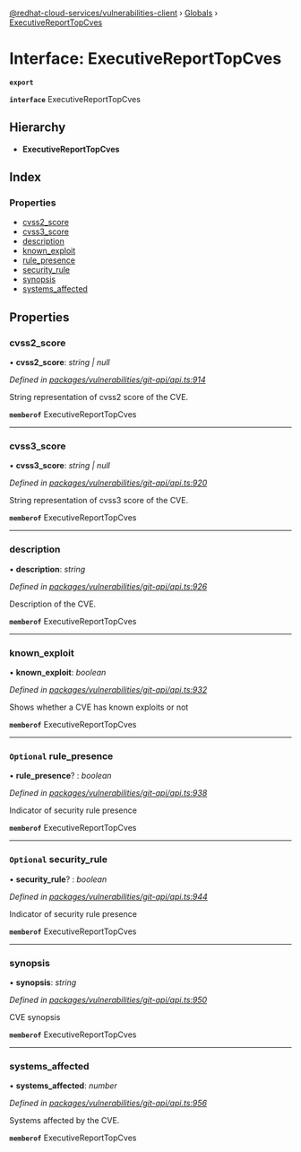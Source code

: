 [@redhat-cloud-services/vulnerabilities-client](../README.md) › [Globals](../globals.md) › [ExecutiveReportTopCves](executivereporttopcves.md)

# Interface: ExecutiveReportTopCves

**`export`** 

**`interface`** ExecutiveReportTopCves

## Hierarchy

* **ExecutiveReportTopCves**

## Index

### Properties

* [cvss2_score](executivereporttopcves.md#cvss2_score)
* [cvss3_score](executivereporttopcves.md#cvss3_score)
* [description](executivereporttopcves.md#description)
* [known_exploit](executivereporttopcves.md#known_exploit)
* [rule_presence](executivereporttopcves.md#optional-rule_presence)
* [security_rule](executivereporttopcves.md#optional-security_rule)
* [synopsis](executivereporttopcves.md#synopsis)
* [systems_affected](executivereporttopcves.md#systems_affected)

## Properties

###  cvss2_score

• **cvss2_score**: *string | null*

*Defined in [packages/vulnerabilities/git-api/api.ts:914](https://github.com/RedHatInsights/javascript-clients/blob/master/packages/vulnerabilities/git-api/api.ts#L914)*

String representation of cvss2 score of the CVE.

**`memberof`** ExecutiveReportTopCves

___

###  cvss3_score

• **cvss3_score**: *string | null*

*Defined in [packages/vulnerabilities/git-api/api.ts:920](https://github.com/RedHatInsights/javascript-clients/blob/master/packages/vulnerabilities/git-api/api.ts#L920)*

String representation of cvss3 score of the CVE.

**`memberof`** ExecutiveReportTopCves

___

###  description

• **description**: *string*

*Defined in [packages/vulnerabilities/git-api/api.ts:926](https://github.com/RedHatInsights/javascript-clients/blob/master/packages/vulnerabilities/git-api/api.ts#L926)*

Description of the CVE.

**`memberof`** ExecutiveReportTopCves

___

###  known_exploit

• **known_exploit**: *boolean*

*Defined in [packages/vulnerabilities/git-api/api.ts:932](https://github.com/RedHatInsights/javascript-clients/blob/master/packages/vulnerabilities/git-api/api.ts#L932)*

Shows whether a CVE has known exploits or not

**`memberof`** ExecutiveReportTopCves

___

### `Optional` rule_presence

• **rule_presence**? : *boolean*

*Defined in [packages/vulnerabilities/git-api/api.ts:938](https://github.com/RedHatInsights/javascript-clients/blob/master/packages/vulnerabilities/git-api/api.ts#L938)*

Indicator of security rule presence

**`memberof`** ExecutiveReportTopCves

___

### `Optional` security_rule

• **security_rule**? : *boolean*

*Defined in [packages/vulnerabilities/git-api/api.ts:944](https://github.com/RedHatInsights/javascript-clients/blob/master/packages/vulnerabilities/git-api/api.ts#L944)*

Indicator of security rule presence

**`memberof`** ExecutiveReportTopCves

___

###  synopsis

• **synopsis**: *string*

*Defined in [packages/vulnerabilities/git-api/api.ts:950](https://github.com/RedHatInsights/javascript-clients/blob/master/packages/vulnerabilities/git-api/api.ts#L950)*

CVE synopsis

**`memberof`** ExecutiveReportTopCves

___

###  systems_affected

• **systems_affected**: *number*

*Defined in [packages/vulnerabilities/git-api/api.ts:956](https://github.com/RedHatInsights/javascript-clients/blob/master/packages/vulnerabilities/git-api/api.ts#L956)*

Systems affected by the CVE.

**`memberof`** ExecutiveReportTopCves
